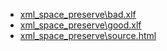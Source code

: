 - [xml_space_preserve\bad.xlf](xml_space_preserve\bad.xlf) 
- [xml_space_preserve\good.xlf](xml_space_preserve\good.xlf) 
- [xml_space_preserve\source.html](xml_space_preserve\source.html) 
